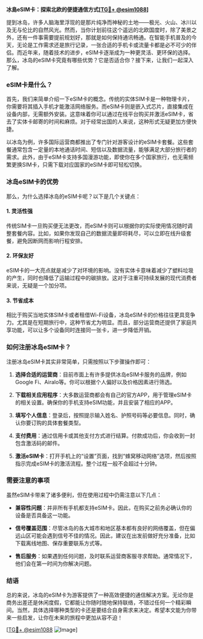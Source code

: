 **冰島eSIM卡：探索北欧的便捷通信方式[[TG💪+ @esim1088](https://t.me/s/esim1088)]**

提到冰岛，许多人脑海里浮现的是那片纯净而神秘的土地——极光、火山、冰川以及无与伦比的自然风光。然而，当你计划前往这个遥远的北欧国度时，除了美景之外，还有一件事需要提前规划好，那就是如何保持通讯畅通。在智能手机普及的今天，无论是工作需求还是旅行记录，一张合适的手机卡或流量卡都是必不可少的伴侣。而近年来，随着技术的进步，eSIM卡逐渐成为一种更灵活、更环保的选择。那么，冰岛的eSIM卡究竟有哪些优势？它是否适合你？接下来，让我们一起深入了解。

### eSIM卡是什么？

首先，我们来简单介绍一下eSIM卡的概念。传统的实体SIM卡是一种物理卡片，你需要将其插入手机才能激活网络服务。而eSIM卡则是嵌入式芯片，直接集成在设备内部，无需额外安装。这意味着你可以通过在线平台购买并激活eSIM卡，省去了实体卡邮寄的时间和麻烦。对于经常出国的人来说，这种形式无疑更加方便快捷。

以冰岛为例，许多国际运营商都推出了专门针对游客设计的eSIM卡套餐。这些套餐通常包含一定量的本地通话时间、短信以及数据流量，能够满足大部分旅行者的需求。此外，由于eSIM卡支持多国漫游功能，即使你在多个国家旅行，也无需频繁更换SIM卡，只需下载对应国家的eSIM卡即可轻松切换。

### 冰岛eSIM卡的优势

那么，为什么选择冰岛的eSIM卡呢？以下是几个关键点：

#### 1. 灵活性强
传统SIM卡一旦购买便无法更改，而eSIM卡则可以根据你的实际使用情况随时调整套餐内容。比如，如果你发现自己的数据流量即将耗尽，可以立即在线升级套餐，避免因断网而影响行程安排。

#### 2. 环保友好
eSIM卡的一大亮点就是减少了对环境的影响。没有实体卡意味着减少了塑料垃圾的产生，同时也降低了运输过程中的碳排放。这对于注重可持续发展的现代消费者来说，无疑是一个加分项。

#### 3. 节省成本
相比于购买当地实体SIM卡或者租借Wi-Fi设备，冰岛eSIM卡的价格往往更具竞争力。尤其是在短期旅行中，这种节省尤为明显。而且，部分运营商还提供了家庭共享功能，可以让多个设备同时连接同一张卡，进一步降低开销。

### 如何注册冰岛eSIM卡？

注册冰岛eSIM卡其实非常简单，只需按照以下步骤操作即可：

1. **选择合适的运营商**：目前市面上有许多提供冰岛eSIM卡服务的品牌，例如Google Fi、Airalo等。你可以根据个人偏好以及价格因素进行筛选。
   
2. **下载相关应用程序**：大多数运营商都会有自己的官方APP，用于管理eSIM卡的相关设置。确保你的手机支持eSIM功能，并且安装了相应的APP。

3. **填写个人信息**：登录后，按照提示输入姓名、护照号码等必要信息。同时，确认你要订购的具体套餐类型。

4. **支付费用**：通过信用卡或其他支付方式进行结算。付款成功后，你会收到一封包含激活码的邮件。

5. **激活eSIM卡**：打开手机上的“设置”页面，找到“蜂窝移动网络”选项，然后按照指示完成eSIM卡的激活流程。整个过程一般不会超过十分钟。

### 需要注意的事项

虽然eSIM卡带来了诸多便利，但在使用过程中仍需注意以下几点：

- **兼容性问题**：并非所有手机都支持eSIM卡。因此，在购买之前务必确认你的设备是否具备这一功能。
  
- **信号覆盖范围**：尽管冰岛的各大城市和地区基本都有良好的网络覆盖，但在偏远山区可能会遇到信号不佳的情况。因此，建议在出发前做好充分准备，比如下载离线地图、保存重要联系方式等。

- **售后服务**：如果遇到任何问题，及时联系运营商客服寻求帮助。通常情况下，他们会在第一时间为你解决问题。

### 结语

总的来说，冰岛的eSIM卡为游客提供了一种高效便捷的通信解决方案。无论你是商务出差还是休闲度假，它都能让你随时随地保持联络，不错过任何一个精彩瞬间。当然，具体选择哪种类型的卡还是要结合自身需求来决定。希望本文能为你带来一些启发，让你在未来的旅程中更加从容不迫！

[[TG💪+ @esim1088](https://t.me/s/esim1088) ![Image](https://i.postimg.cc/4NQfJmqS/Snipaste-2025-05-13-00-14-12.png)]